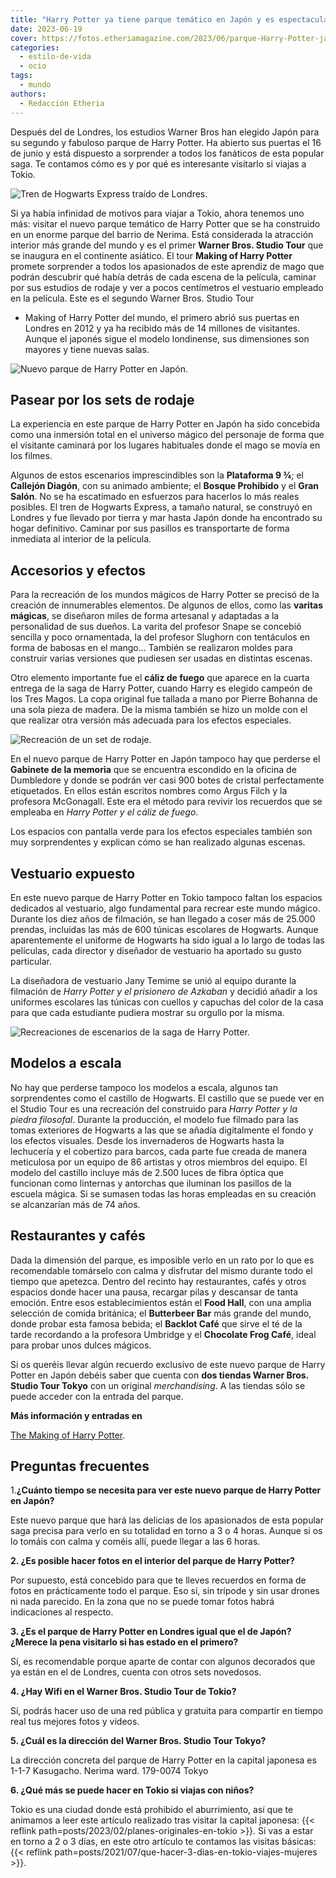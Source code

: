 ```yaml
---
title: "Harry Potter ya tiene parque temático en Japón y es espectacular"
date: 2023-06-19
cover: https://fotos.etheriamagazine.com/2023/06/parque-Harry-Potter-japon.jpg
categories: 
  - estilo-de-vida
  - ocio
tags: 
  - mundo
authors: 
  - Redacción Etheria
---
```


Después del de Londres, los estudios Warner Bros han elegido Japón para su segundo y 
fabuloso parque de Harry Potter. Ha abierto sus puertas el 16 de junio y está dispuesto 
a sorprender a todos los fanáticos de esta popular saga. Te contamos cómo es y por qué 
es interesante visitarlo si viajas a Tokio. 

![Tren de Hogwarts Express traído de Londres.](https://fotos.etheriamagazine.com/2023/06/parque-Harry-Potter-japon.jpg "Tren de Hogwarts Express traído de Londres.")

Si ya había infinidad de motivos para viajar a Tokio, ahora tenemos uno más: visitar el 
nuevo parque temático de Harry Potter que se ha construido en un enorme parque del 
barrio de Nerima. Está considerada la atracción interior más grande del mundo y es el 
primer **Warner Bros. Studio Tour** que se inaugura en el continente asiático. El tour 
**Making of Harry Potter** promete sorprender a todos los apasionados de este aprendiz 
de mago que podrán descubrir qué había detrás de cada escena de la película, caminar por 
sus estudios de rodaje y ver a pocos centímetros el vestuario empleado en la película. 
Este es el segundo Warner Bros. Studio Tour 

- Making of Harry Potter del mundo, el primero abrió sus puertas en Londres en 2012 y ya 
ha recibido más de 14 millones de visitantes. Aunque el japonés sigue el modelo 
londinense, sus dimensiones son mayores y tiene nuevas salas. 

![Nuevo parque de Harry Potter en Japón.](https://fotos.etheriamagazine.com/2023/06/parque-making-of-Harry-Potter.jpg "Nuevo parque de Harry Potter en Japón.")

## Pasear por los sets de rodaje

La experiencia en este parque de Harry Potter en Japón ha sido concebida como una 
inmersión total en el universo mágico del personaje de forma que el visitante caminará 
por los lugares habituales donde el mago se movía en los filmes. 

Algunos de estos escenarios imprescindibles son la **Plataforma 9 ¾**; el **Callejón 
Diagón**, con su animado ambiente; el **Bosque Prohibido** y el **Gran Salón**. No se ha 
escatimado en esfuerzos para hacerlos lo más reales posibles. El tren de Hogwarts 
Express, a tamaño natural, se construyó en Londres y fue llevado por tierra y mar hasta 
Japón donde ha encontrado su hogar definitivo. Caminar por sus pasillos es transportarte 
de forma inmediata al interior de la película. 

## Accesorios y efectos

Para la recreación de los mundos mágicos de Harry Potter se precisó de la creación de 
innumerables elementos. De algunos de ellos, como las **varitas mágicas**, se diseñaron 
miles de forma artesanal y adaptadas a la personalidad de sus dueños. La varita del 
profesor Snape se concebió sencilla y poco ornamentada, la del profesor Slughorn con 
tentáculos en forma de babosas en el mango... También se realizaron moldes para 
construir varias versiones que pudiesen ser usadas en distintas escenas. 

Otro elemento importante fue el **cáliz de fuego** que aparece en la cuarta entrega de 
la saga de Harry Potter, cuando Harry es elegido campeón de los Tres Magos. La copa 
original fue tallada a mano por Pierre Bohanna de una sola pieza de madera. De la misma 
también se hizo un molde con el que realizar otra versión más adecuada para los efectos 
especiales. 

![Recreación de un set de rodaje.](https://fotos.etheriamagazine.com/2023/06/parque-Harry-Potter-sets-rodaje.jpg "Recreación de un set de rodaje.")

En el nuevo parque de Harry Potter en Japón tampoco hay que perderse el **Gabinete de la 
memoria** que se encuentra escondido en la oficina de Dumbledore y donde se podrán ver 
casi 900 botes de cristal perfectamente etiquetados. En ellos están escritos nombres 
como Argus Filch y la profesora McGonagall. Este era el método para revivir los 
recuerdos que se empleaba en _Harry Potter y el cáliz de fuego_. 

Los espacios con pantalla verde para los efectos especiales también son muy 
sorprendentes y explican cómo se han realizado algunas escenas. 

## Vestuario expuesto

En este nuevo parque de Harry Potter en Tokio tampoco faltan los espacios dedicados al 
vestuario, algo fundamental para recrear este mundo mágico. Durante los diez años de 
filmación, se han llegado a coser más de 25.000 prendas, incluidas las más de 600 
túnicas escolares de Hogwarts. Aunque aparentemente el uniforme de Hogwarts ha sido 
igual a lo largo de todas las películas, cada director y diseñador de vestuario ha 
aportado su gusto particular. 

La diseñadora de vestuario Jany Temime se unió al equipo durante la filmación de _Harry 
Potter y el prisionero de Azkaban_ y decidió añadir a los uniformes escolares las 
túnicas con cuellos y capuchas del color de la casa para que cada estudiante pudiera 
mostrar su orgullo por la misma. 

![Recreaciones de escenarios de la saga de Harry Potter.](https://fotos.etheriamagazine.com/2023/06/parque-tokio-Harry-Potter.jpg "Recreaciones de escenarios de la saga de Harry Potter.")

## Modelos a escala

No hay que perderse tampoco los modelos a escala, algunos tan sorprendentes como el 
castillo de Hogwarts. El castillo que se puede ver en el Studio Tour es una recreación 
del construido para _Harry Potter y la piedra filosofal_. Durante la producción, el 
modelo fue filmado para las tomas exteriores de Hogwarts a las que se añadía 
digitalmente el fondo y los efectos visuales. Desde los invernaderos de Hogwarts hasta 
la lechucería y el cobertizo para barcos, cada parte fue creada de manera meticulosa por 
un equipo de 86 artistas y otros miembros del equipo. El modelo del castillo incluye más 
de 2.500 luces de fibra óptica que funcionan como linternas y antorchas que iluminan los 
pasillos de la escuela mágica. Si se sumasen todas las horas empleadas en su creación se 
alcanzarían más de 74 años. 

## Restaurantes y cafés

Dada la dimensión del parque, es imposible verlo en un rato por lo que es recomendable 
tomárselo con calma y disfrutar del mismo durante todo el tiempo que apetezca. Dentro 
del recinto hay restaurantes, cafés y otros espacios donde hacer una pausa, recargar 
pilas y descansar de tanta emoción. Entre esos establecimientos están el **Food Hall**, 
con una amplia selección de comida británica; el **Butterbeer Bar** más grande del 
mundo, donde probar esta famosa bebida; el **Backlot Café** que sirve el té de la tarde 
recordando a la profesora Umbridge y el **Chocolate Frog Café**, ideal para probar unos 
dulces mágicos. 

Si os queréis llevar algún recuerdo exclusivo de este nuevo parque de Harry Potter en 
Japón debéis saber que cuenta con **dos tiendas Warner Bros. Studio Tour Tokyo** con un 
original _merchandising_. A las tiendas sólo se puede acceder con la entrada del parque. 

**Más información y entradas en** 

[The Making of Harry Potter](https://www.wbstudiotour.jp/en/). 

## Preguntas frecuentes

1.**¿Cuánto tiempo se necesita para ver este nuevo parque de Harry Potter en Japón?** 

Este nuevo parque que hará las delicias de los apasionados de esta popular saga precisa 
para verlo en su totalidad en torno a 3 o 4 horas. Aunque si os lo tomáis con calma y 
coméis allí, puede llegar a las 6 horas. 

**2\. ¿Es posible hacer fotos en el interior del parque de Harry Potter?** 

Por supuesto, está concebido para que te lleves recuerdos en forma de fotos en 
prácticamente todo el parque. Eso sí, sin trípode y sin usar drones ni nada parecido. En 
la zona que no se puede tomar fotos habrá indicaciones al respecto. 

**3\. ¿Es el parque de Harry Potter en Londres igual que el de Japón? ¿Merece la pena 
visitarlo si has estado en el primero?** 

Sí, es recomendable porque aparte de contar con algunos decorados que ya están en el de 
Londres, cuenta con otros sets novedosos. 

**4\. ¿Hay Wifi en el Warner Bros. Studio Tour de Tokio?** 

Sí, podrás hacer uso de una red pública y gratuita para compartir en tiempo real tus 
mejores fotos y vídeos. 

**5\. ¿Cuál es la dirección del Warner Bros. Studio Tour Tokyo?** 

La dirección concreta del parque de Harry Potter en la capital japonesa es 1-1-7 
Kasugacho. Nerima ward. 179-0074 Tokyo 

**6\. ¿Qué más se puede hacer en Tokio si viajas con niños?** 

Tokio es una ciudad donde está prohibido el aburrimiento, así que te animamos a leer 
este artículo realizado tras visitar la capital japonesa: {{< reflink 
path=posts/2023/02/planes-originales-en-tokio >}}. Si vas a estar en torno a 2 o 3 días, 
en este otro artículo te contamos las visitas básicas: {{< reflink 
path=posts/2021/07/que-hacer-3-dias-en-tokio-viajes-mujeres >}}.
